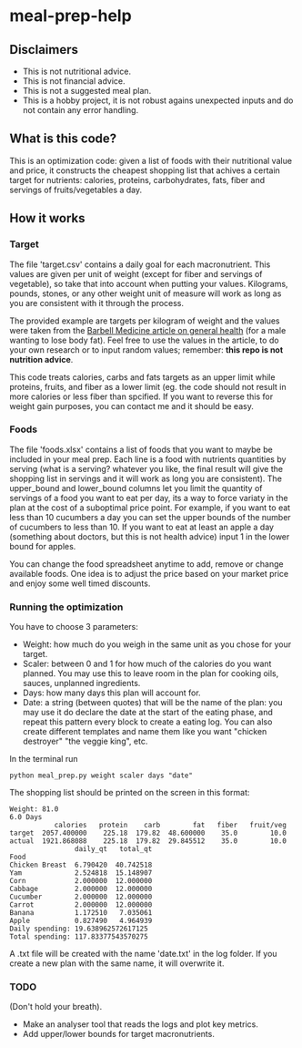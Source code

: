 # meal-prep-help
## Disclaimers
* This is not nutritional advice.
* This is not financial advice.
* This is not a suggested meal plan.
* This is a hobby project, it is not robust agains unexpected inputs and do not contain any error handling.

## What is this code?
This is an optimization code: given a list of foods with their nutritional value and price, it constructs the cheapest shopping list that achives a certain target for nutrients: calories, proteins, carbohydrates, fats, fiber and servings of fruits/vegetables a day.

## How it works
### Target
The file 'target.csv' contains a daily goal for each macronutrient. This values are given per unit of weight (except for fiber and servings of vegetable), so take that into account when putting your values. Kilograms, pounds, stones, or any other weight unit of measure will work as long as you are consistent with it through the process.

The provided example are targets per kilogram of weight and the values were taken from the [Barbell Medicine article on general health](https://www.barbellmedicine.com/blog/584-2/) (for a male wanting to lose body fat). Feel free to use the values in the article, to do your own research or to input random values; remember: **this repo is not nutrition advice**.

This code treats calories, carbs and fats targets as an upper limit while proteins, fruits, and fiber as a lower limit (eg. the code should not result in more calories or less fiber than spcified. If you want to reverse this for weight gain purposes, you can contact me and it should be easy.

### Foods
The file 'foods.xlsx' contains a list of foods that you want to maybe be included in your meal prep. Each line is a food with nutrients quantities by serving (what is a serving? whatever you like, the final result will give the shopping list in servings and it will work as long you are consistent). The upper_bound and lower_bound columns let you limit the quantity of servings of a food you want to eat per day, its a way to force variaty in the plan at the cost of a suboptimal price point. For example, if you want to eat less than 10 cucumbers a day you can set the upper bounds of the number of cucumbers to less than 10. If you want to eat at least an apple a day (something about doctors, but this is not health advice) input 1 in the lower bound for apples.

You can change the food spreadsheet anytime to add, remove or change available foods. One idea is to adjust the price based on your market price and enjoy some well timed discounts.

### Running the optimization
You have to choose 3 parameters:
* Weight: how much do you weigh in the same unit as you chose for your target.
* Scaler: between 0 and 1 for how much of the calories do you want planned. You may use this to leave room in the plan for cooking oils, sauces, unplanned ingredients.
* Days: how many days this plan will account for.
* Date: a string (between quotes) that will be the name of the plan: you may use it do declare the date at the start of the eating phase, and repeat this pattern every block to create a eating log. You can also create different templates and name them like you want "chicken destroyer" "the veggie king", etc.

In the terminal run
```
python meal_prep.py weight scaler days "date"
```
The shopping list should be printed on the screen in this format:
```
Weight: 81.0
6.0 Days
           calories   protein    carb        fat   fiber   fruit/veg
target  2057.400000    225.18  179.82  48.600000    35.0        10.0
actual  1921.868088    225.18  179.82  29.845512    35.0        10.0
                daily_qt   total_qt
Food                               
Chicken Breast  6.790420  40.742518
Yam             2.524818  15.148907
Corn            2.000000  12.000000
Cabbage         2.000000  12.000000
Cucumber        2.000000  12.000000
Carrot          2.000000  12.000000
Banana          1.172510   7.035061
Apple           0.827490   4.964939
Daily spending: 19.638962572617125
Total spending: 117.83377543570275
```
A .txt file will be created with the name 'date.txt' in the log folder. If you create a new plan with the same name, it will overwrite it.

### TODO
(Don't hold your breath).
* Make an analyser tool that reads the logs and plot key metrics.
* Add upper/lower bounds for target macronutrients.
